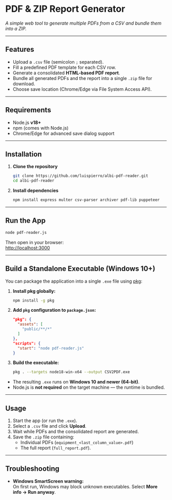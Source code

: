# **PDF & ZIP Report Generator**  
_A simple web tool to generate multiple PDFs from a CSV and bundle them into a ZIP._

---

## **Features**
- Upload a `.csv` file (semicolon `;` separated).  
- Fill a predefined PDF template for each CSV row.  
- Generate a consolidated **HTML-based PDF report**.  
- Bundle all generated PDFs and the report into a single `.zip` file for download.  
- Choose save location (Chrome/Edge via File System Access API).  

---

## **Requirements**
- Node.js **v18+**  
- npm (comes with Node.js)  
- Chrome/Edge for advanced save dialog support  

---

## **Installation**
1. **Clone the repository**
   ```bash
   git clone https://github.com/luispierro/albi-pdf-reader.git
   cd albi-pdf-reader
   ```

2. **Install dependencies**
   ```bash
   npm install express multer csv-parser archiver pdf-lib puppeteer
   ```

---

## **Run the App**
```bash
node pdf-reader.js
```
Then open in your browser:  
[http://localhost:3000](http://localhost:3000)

---

## **Build a Standalone Executable (Windows 10+)**
You can package the application into a single `.exe` file using [pkg](https://github.com/vercel/pkg):  

1. **Install pkg globally:**
   ```bash
   npm install -g pkg
   ```

2. **Add `pkg` configuration to `package.json`:**
   ```json
   "pkg": {
     "assets": [
       "public/**/*"
     ]
   },
   "scripts": {
     "start": "node pdf-reader.js"
   }
   ```

3. **Build the executable:**
   ```bash
   pkg . --targets node18-win-x64 --output CSV2PDF.exe
   ```

- The resulting `.exe` runs on **Windows 10 and newer (64‑bit)**.  
- Node.js is **not required** on the target machine — the runtime is bundled.    

---

## **Usage**
1. Start the app (or run the `.exe`).  
2. Select a `.csv` file and click **Upload**.  
3. Wait while PDFs and the consolidated report are generated.  
4. Save the `.zip` file containing:  
   - Individual PDFs (`equipment_<last_column_value>.pdf`)  
   - The full report (`full_report.pdf`).   

---

## **Troubleshooting**  
- **Windows SmartScreen warning:**  
  On first run, Windows may block unknown executables. Select **More info → Run anyway**.  
